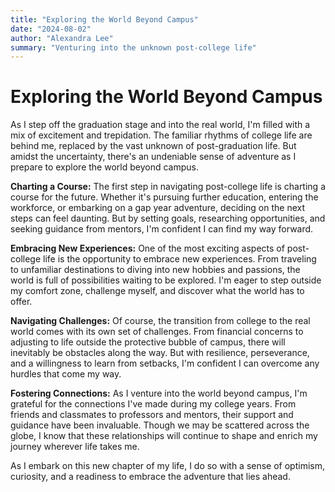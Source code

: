 ```yaml
---
title: "Exploring the World Beyond Campus"
date: "2024-08-02"
author: "Alexandra Lee"
summary: "Venturing into the unknown post-college life"
---
```


# Exploring the World Beyond Campus

As I step off the graduation stage and into the real world, I'm filled with a mix of excitement and trepidation. The familiar rhythms of college life are behind me, replaced by the vast unknown of post-graduation life. But amidst the uncertainty, there's an undeniable sense of adventure as I prepare to explore the world beyond campus.

**Charting a Course:**
The first step in navigating post-college life is charting a course for the future. Whether it's pursuing further education, entering the workforce, or embarking on a gap year adventure, deciding on the next steps can feel daunting. But by setting goals, researching opportunities, and seeking guidance from mentors, I'm confident I can find my way forward.

**Embracing New Experiences:**
One of the most exciting aspects of post-college life is the opportunity to embrace new experiences. From traveling to unfamiliar destinations to diving into new hobbies and passions, the world is full of possibilities waiting to be explored. I'm eager to step outside my comfort zone, challenge myself, and discover what the world has to offer.

**Navigating Challenges:**
Of course, the transition from college to the real world comes with its own set of challenges. From financial concerns to adjusting to life outside the protective bubble of campus, there will inevitably be obstacles along the way. But with resilience, perseverance, and a willingness to learn from setbacks, I'm confident I can overcome any hurdles that come my way.

**Fostering Connections:**
As I venture into the world beyond campus, I'm grateful for the connections I've made during my college years. From friends and classmates to professors and mentors, their support and guidance have been invaluable. Though we may be scattered across the globe, I know that these relationships will continue to shape and enrich my journey wherever life takes me.

As I embark on this new chapter of my life, I do so with a sense of optimism, curiosity, and a readiness to embrace the adventure that lies ahead.

